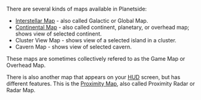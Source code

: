 There are several kinds of maps available in Planetside:

- [Interstellar Map](Interstellar_Map.md) - also called Galactic or Global Map.
- [Continental Map](Continental_Map.md) - also called continent,
  planetary, or overhead map; shows view of selected continent.
- Cluster View Map - shows view of a selected island in a cluster.
- Cavern Map - shows view of selected cavern.

These maps are sometimes collectively refered to as the Game Map or Overhead
Map.

There is also another map that appears on your [HUD](Heads-up_Display.md)
screen, but has different features. This is the
[Proximity Map](Proximity_Map.md), also called Proximity Radar or Radar Map.
